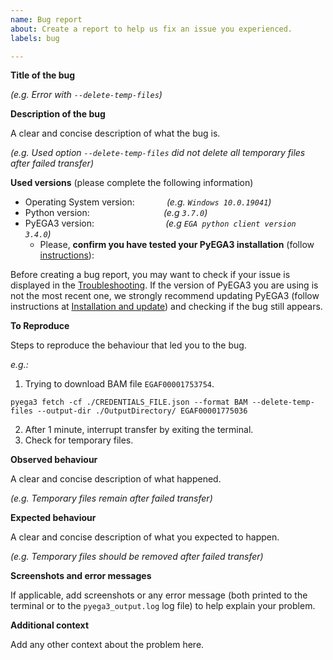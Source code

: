 ```yaml
---
name: Bug report
about: Create a report to help us fix an issue you experienced.
labels: bug

---
```


**Title of the bug**

*(e.g. Error with `--delete-temp-files`)*

**Description of the bug**

A clear and concise description of what the bug is.

*(e.g. Used option `--delete-temp-files` did not delete all temporary files after failed transfer)*

**Used versions** (please complete the following information)
 - Operating System version: &nbsp;&nbsp;&nbsp;&nbsp;&nbsp;&nbsp;&nbsp;&nbsp;&nbsp;&nbsp;&nbsp;&nbsp;*(e.g. `Windows 10.0.19041`)*
 - Python version: &nbsp;&nbsp;&nbsp;&nbsp;&nbsp;&nbsp;&nbsp;&nbsp;&nbsp;&nbsp;&nbsp;&nbsp;&nbsp;&nbsp;&nbsp;&nbsp;&nbsp;&nbsp;&nbsp;&nbsp;&nbsp;&nbsp;&nbsp;&nbsp;&nbsp;&nbsp;&nbsp;&nbsp;&nbsp;*(e.g `3.7.0`)*
 - PyEGA3 version: &nbsp;&nbsp;&nbsp;&nbsp;&nbsp;&nbsp;&nbsp;&nbsp;&nbsp;&nbsp;&nbsp;&nbsp;&nbsp;&nbsp;&nbsp;&nbsp;&nbsp;&nbsp;&nbsp;&nbsp;&nbsp;&nbsp;&nbsp;&nbsp;&nbsp;&nbsp;&nbsp; *(e.g `EGA python client version 3.4.0`)*
     - Please, **confirm you have tested your PyEGA3 installation** (follow [instructions](https://github.com/EGA-archive/ega-download-client#testing-pyega3-installation#Testing-pyEGA3-installation)):

Before creating a bug report, you may want to check if your issue is displayed in the [Troubleshooting](https://github.com/EGA-archive/ega-download-client#Troubleshooting). If the version of PyEGA3 you are using is not the most recent one, we strongly recommend updating PyEGA3 (follow instructions at [Installation and update](https://github.com/EGA-archive/ega-download-client#Installation-and-update)) and checking if the bug still appears.

**To Reproduce**

Steps to reproduce the behaviour that led you to the bug.

*e.g.:*
1. Trying to download BAM file `EGAF00001753754`.
```
pyega3 fetch -cf ./CREDENTIALS_FILE.json --format BAM --delete-temp-files --output-dir ./OutputDirectory/ EGAF00001775036
```
2. After 1 minute, interrupt transfer by exiting the terminal.
3. Check for temporary files.

**Observed behaviour**

A clear and concise description of what happened.

*(e.g. Temporary files remain after failed transfer)*

**Expected behaviour**

A clear and concise description of what you expected to happen.

*(e.g. Temporary files should be removed after failed transfer)*

**Screenshots and error messages**

If applicable, add screenshots or any error message (both printed to the terminal or to the `pyega3_output.log` log file) to help explain your problem.

**Additional context**

Add any other context about the problem here.
